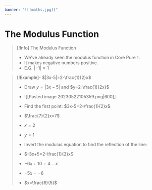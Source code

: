 ```yaml
---
banner: "![[maths.jpg]]"
---
```

# The Modulus Function 

> [!Info] The Modulus Function 
> - We've already seen the modulus function in Core Pure 1.
> - It makes negative numbers positive.
> - E.G. $|-1|=1$

> [!Example]- $|3x-5|=2-\frac{1}{2}x$
> - Draw $y=|3x-5|$ and $y=2-\frac{1}{2x}$
> - ![[Pasted image 20230522105359.png|600]]
> - Find the first point: $3x-5=2-\frac{1}{2}x$
> - $\frac{7}{2}x=7$
> - $x=2$
> - $y=1$
> 
> - Invert the modulus equation to find the reflection of the line:
> - $-3x+5=2-\frac{1}{2}x$
> - $-6x+10=4-x$
> - $-5x=-6$
> - $x=\frac{6}{5}$

